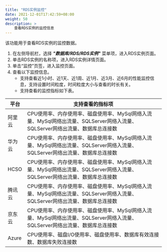 ```yaml
---
title: "RDS实例监控"
date: 2021-12-01T17:42:59+08:00
weight: 50
description: >
    查看RDS实例的监控信息
---
```


该功能用于查看RDS实例的监控数据。

1. 在左侧导航栏，选择 **_"数据库/RDS/RDS实例"_** 菜单项，进入RDS实例页面。
2. 单击RDS实例的名称项，进入RDS实例详情页面。
2. 单击“监控”页签，进入监控页面。
3. 查看以下监控信息。
    - 支持查看近1小时、近1天、近1周、近1月、近3月、近6月的性能监控信息，支持设置时间粒度，时间粒度大小与查看的时长有关。
    - 支持查看的监控指标如下表。



平台 | 支持查看的指标项 
---------|----------
 阿里云 | CPU使用率、内存使用率、磁盘使用率、MySql网络入流量、MySql网络出流量、SQLServer网络入流量、SQLServer网络出流量、数据库总连接数
 华为云 | CPU使用率、内存使用率、磁盘使用率、MySql网络入流量、MySql网络出流量、SQLServer网络入流量、SQLServer网络出流量、数据库总连接数
 HCSO | CPU使用率、内存使用率、磁盘使用率、MySql网络入流量、MySql网络出流量、SQLServer网络入流量、SQLServer网络出流量、数据库总连接数
 腾讯云 | CPU使用率、内存使用率、磁盘使用率、MySql网络入流量、MySql网络出流量、SQLServer网络入流量、SQLServer网络出流量、数据库总连接数 
 京东云 | CPU使用率、内存使用率、磁盘使用率、MySql网络入流量、MySql网络出流量、SQLServer网络入流量、SQLServer网络出流量、数据库总连接数 
 Azure | CPU使用率、磁盘I/O使用率、磁盘使用率、数据库有效连接数、数据库失败连接数